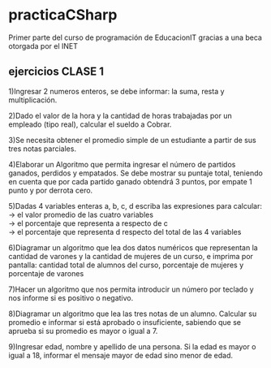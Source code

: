 # practicaCSharp
Primer parte del curso de programación de EducacionIT gracias a una beca otorgada por el INET
## ejercicios CLASE 1 

1)Ingresar 2 numeros enteros, se debe informar: la suma, resta y multiplicación. <br>

2)Dado el valor de la hora y la cantidad de horas trabajadas por un empleado (tipo real), calcular el sueldo a Cobrar.<br>

3)Se necesita obtener el promedio simple de un estudiante a partir de sus tres notas parciales.<br>

4)Elaborar un Algoritmo que permita ingresar el número de partidos ganados, perdidos y empatados. Se debe mostrar su puntaje total, teniendo en cuenta que por cada partido ganado obtendrá 3 puntos, por empate 1 punto y por derrota cero. <br>

5)Dadas 4 variables enteras a, b, c, d escriba las expresiones para calcular:
 -> el valor promedio de las cuatro variables <br>
 -> el porcentaje que representa a respecto de c <br>
 -> el porcentaje que representa d respecto del total de las 4 variables <br>

6)Diagramar un algoritmo que lea dos datos numéricos que representan la cantidad de varones y la cantidad de mujeres de un curso, e imprima por pantalla:
cantidad total de alumnos del curso, porcentaje de mujeres y porcentaje de varones <br>

7)Hacer un algoritmo que nos permita introducir un número por teclado y nos informe si es positivo o negativo.<br>

8)Diagramar un algoritmo que lea las tres notas de un alumno. Calcular su promedio e informar si está aprobado o insuficiente, sabiendo que se aprueba si su promedio es mayor o igual a 7.<br>

9)Ingresar edad, nombre y apellido de una persona. Si la edad es mayor o igual a 18, informar el mensaje mayor de edad sino menor de edad.

